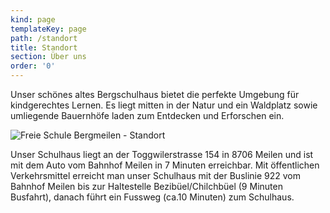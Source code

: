 ```yaml
---
kind: page
templateKey: page
path: /standort
title: Standort
section: Über uns
order: '0'
---
```

Unser schönes altes Bergschulhaus bietet die perfekte Umgebung für kindgerechtes Lernen. Es liegt mitten in der Natur und ein Waldplatz sowie umliegende Bauernhöfe laden zum Entdecken und Erforschen ein.

![Freie Schule Bergmeilen - Standort](/../img/fsbm-standort.png)

Unser Schulhaus liegt an der Toggwilerstrasse 154 in 8706 Meilen und ist mit dem Auto vom Bahnhof Meilen in 7 Minuten erreichbar. Mit öffentlichen Verkehrsmittel erreicht man unser Schulhaus mit der Buslinie 922 vom Bahnhof Meilen bis zur Haltestelle Bezibüel/Chilchbüel (9 Minuten Busfahrt), danach führt ein Fussweg (ca.10 Minuten) zum Schulhaus.
